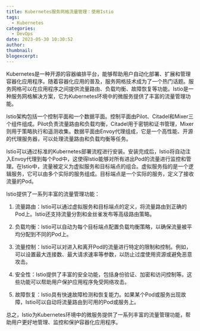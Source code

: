 ```yaml
---
title: Kubernetes服务网格流量管理：使用Istio
tags:
  - Kubernetes
categories:
  - DevOps
date: 2023-05-30 10:30:52
author:
thumbnail:
blogexcerpt:
---
```

Kubernetes是一种开源的容器编排平台，能够帮助用户自动化部署、扩展和管理容器化应用程序。随着容器化应用的普及，服务网格技术成为了一个热门话题。服务网格可以在应用程序之间提供流量路由、负载均衡、故障恢复等功能。Istio是一种服务网格解决方案，它为Kubernetes环境中的微服务提供了丰富的流量管理功能。

Istio架构包括一个控制平面和一个数据平面。控制平面由Pilot、Citadel和Mixer三个组件组成。Pilot负责流量路由和负载均衡，Citadel用于密钥和证书管理，Mixer则用于策略执行和遥测收集。数据平面由Envoy代理组成，它是一个高性能、开源的代理服务器，可以处理流量路由和负载均衡等任务。

Istio可以通过标准的Kubernetes部署流程进行安装。安装完成后，Istio将自动注入Envoy代理到每个Pod中，这使得Istio能够对所有进出Pod的流量进行监控和管理。在Istio中，流量被定义为虚拟服务和目标端点的组合。虚拟服务指的是一个逻辑服务，它可以由多个实际的服务组成。目标端点是一个实际的服务，定义了接收流量的Pod。

Istio提供了一系列丰富的流量管理功能：

1. 流量路由：Istio可以通过虚拟服务和目标端点的定义，将流量路由到正确的Pod上。Istio还支持流量分割和金丝雀发布等高级路由策略。

2. 负载均衡：Istio可以自动为每个目标端点配置负载均衡策略，以确保流量被平均分配到不同的Pod上。

3. 流量控制：Istio可以对进入和离开Pod的流量进行特定的限制和控制。例如，可以设置最大连接数、最大请求速率等参数，以防止过度使用资源或避免恶意攻击。

4. 安全性：Istio提供了丰富的安全功能，包括身份验证、加密和访问控制等。这些功能可以帮助用户保护应用程序免受网络攻击。

5. 故障恢复：Istio具有快速故障检测和恢复能力。如果某个Pod或服务出现故障，Istio可以自动将流量路由到可用的Pod或服务上。

总之，Istio为Kubernetes环境中的微服务提供了一系列丰富的流量管理功能，帮助用户更好地管理、监控和保护容器化应用程序。
